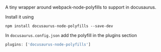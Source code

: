 
A tiny wrapper around webpack-node-polyfills to support in docusaurus.

Install it using

```
npm install docusaurus-node-polyfills --save-dev
```
In `docusaurus.config.json` add the polyfill in the plugins section

```js
plugins: ['docusaurus-node-polyfills']
```
